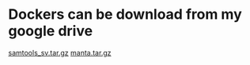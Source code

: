 # Dockers can be download from my google drive

[samtools_sv.tar.gz](samtools_sv.tar.gz)
[manta.tar.gz](https://drive.google.com/file/d/1AE-OrdnMvuew4d_KbvAY0liXxDhEbsgM/view?usp=sharing)
